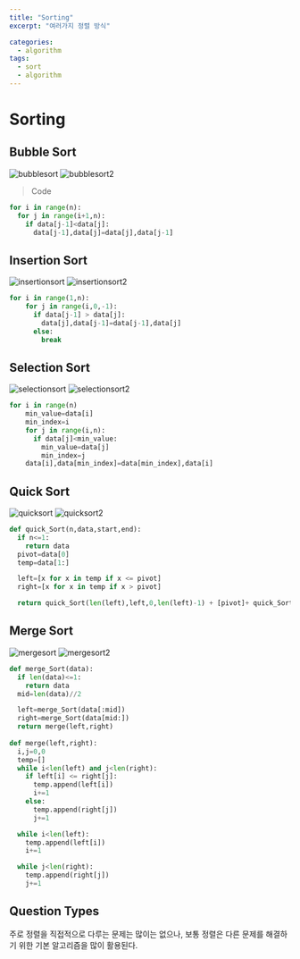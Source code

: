 ```yaml
---
title: "Sorting"
excerpt: "여러가지 정렬 방식"

categories:
  - algorithm
tags:
  - sort
  - algorithm
---
```


# Sorting

## Bubble Sort
![bubblesort](/assets/images/algorithm/bubblesort.png)
![bubblesort2](/assets/images/algorithm/bubblesort2.png)
>Code

```python
for i in range(n):
  for j in range(i+1,n):
    if data[j-1]<data[j]:
      data[j-1],data[j]=data[j],data[j-1]
```

## Insertion Sort
![insertionsort](/assets/images/algorithm/insertionsort.png)
![insertionsort2](/assets/images/algorithm/insertionsort2.png)

```python
for i in range(1,n):
    for j in range(i,0,-1):
      if data[j-1] > data[j]:
        data[j],data[j-1]=data[j-1],data[j]
      else:
        break  
```

## Selection Sort
![selectionsort](/assets/images/algorithm/selectionsort.png)
![selectionsort2](/assets/images/algorithm/selectionsort2.png)

```python
for i in range(n)
    min_value=data[i]
    min_index=i
    for j in range(i,n):
      if data[j]<min_value:
        min_value=data[j]
        min_index=j
    data[i],data[min_index]=data[min_index],data[i]
```
## Quick Sort
![quicksort](/assets/images/algorithm/quicksort.png)
![quicksort2](/assets/images/algorithm/quicksort2.png)

```python
def quick_Sort(n,data,start,end):
  if n<=1:
    return data
  pivot=data[0]
  temp=data[1:]

  left=[x for x in temp if x <= pivot]
  right=[x for x in temp if x > pivot]

  return quick_Sort(len(left),left,0,len(left)-1) + [pivot]+ quick_Sort(len(right),right,0,len(right)-1)
```
## Merge Sort
![mergesort](/assets/images/algorithm/mergesort.png)
![mergesort2](/assets/images/algorithm/mergesort2.png)

```python
def merge_Sort(data):
  if len(data)<=1:
    return data
  mid=len(data)//2

  left=merge_Sort(data[:mid])
  right=merge_Sort(data[mid:])
  return merge(left,right)
  
def merge(left,right):
  i,j=0,0
  temp=[]
  while i<len(left) and j<len(right):
    if left[i] <= right[j]:
      temp.append(left[i])
      i+=1
    else:
      temp.append(right[j])
      j+=1

  while i<len(left):
    temp.append(left[i])  
    i+=1

  while j<len(right):
    temp.append(right[j])
    j+=1
```
## Question Types
주로 정렬을 직접적으로 다루는 문제는 많이는 없으나, 보통 정렬은 다른 문제를 해결하기 위한 기본 알고리즘을 많이 활용된다.